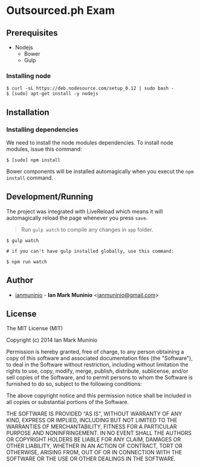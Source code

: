 # Outsourced.ph Exam

## Prerequisites

* Nodejs
    * Bower
    * Gulp

### Installing node

```text
$ curl -sL https://deb.nodesource.com/setup_0.12 | sudo bash -
$ [sudo] apt-get install -y nodejs
```

## Installation

### Installing dependencies

We need to install the node modules dependencies. To install node modules, issue this command:

```text
$ [sudo] npm install
```

Bower components will be installed automagically when you execut the `npm install` command.

## Development/Running

The project was integrated with LiveReload which means it will automagically
reload the page whenever you press `save`.

> Run `gulp watch` to compile any changes in `app` folder.

```text
$ gulp watch

# if you can't have gulp installed globally, use this command:

$ npm run watch
```
## Author

* [ianmuninio](https://github.com/ianmuninio) - **Ian Mark Muninio** &lt;ianmuninio@gmail.com&gt;

## License

The MIT License (MIT)

Copyright (c) 2014 Ian Mark Muninio

Permission is hereby granted, free of charge, to any person obtaining a copy
of this software and associated documentation files (the "Software"), to deal
in the Software without restriction, including without limitation the rights
to use, copy, modify, merge, publish, distribute, sublicense, and/or sell
copies of the Software, and to permit persons to whom the Software is
furnished to do so, subject to the following conditions:

The above copyright notice and this permission notice shall be included in all
copies or substantial portions of the Software.

THE SOFTWARE IS PROVIDED "AS IS", WITHOUT WARRANTY OF ANY KIND, EXPRESS OR
IMPLIED, INCLUDING BUT NOT LIMITED TO THE WARRANTIES OF MERCHANTABILITY,
FITNESS FOR A PARTICULAR PURPOSE AND NONINFRINGEMENT. IN NO EVENT SHALL THE
AUTHORS OR COPYRIGHT HOLDERS BE LIABLE FOR ANY CLAIM, DAMAGES OR OTHER
LIABILITY, WHETHER IN AN ACTION OF CONTRACT, TORT OR OTHERWISE, ARISING FROM,
OUT OF OR IN CONNECTION WITH THE SOFTWARE OR THE USE OR OTHER DEALINGS IN THE
SOFTWARE.